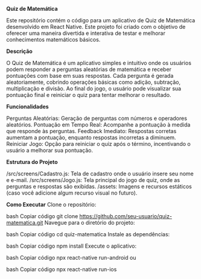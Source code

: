 **Quiz de Matemática**

Este repositório contém o código para um aplicativo de Quiz de Matemática desenvolvido em React Native. Este projeto foi criado com o objetivo de oferecer uma maneira divertida e interativa de testar e melhorar conhecimentos matemáticos básicos.

__Descrição__

O Quiz de Matemática é um aplicativo simples e intuitivo onde os usuários podem responder a perguntas aleatórias de matemática e receber pontuações com base em suas respostas. Cada pergunta é gerada aleatoriamente, cobrindo operações básicas como adição, subtração, multiplicação e divisão. Ao final do jogo, o usuário pode visualizar sua pontuação final e reiniciar o quiz para tentar melhorar o resultado.

**Funcionalidades**

Perguntas Aleatórias: Geração de perguntas com números e operadores aleatórios.
Pontuação em Tempo Real: Acompanhe a pontuação à medida que responde às perguntas.
Feedback Imediato: Respostas corretas aumentam a pontuação, enquanto respostas incorretas a diminuem.
Reiniciar Jogo: Opção para reiniciar o quiz após o término, incentivando o usuário a melhorar sua pontuação.

**Estrutura do Projeto**

/src/screens/Cadastro.js: Tela de cadastro onde o usuário insere seu nome e e-mail.
/src/screens/Jogo.js: Tela principal do jogo de quiz, onde as perguntas e respostas são exibidas.
/assets: Imagens e recursos estáticos (caso você adicione algum recurso visual no futuro).

**Como Executar**
Clone o repositório:

bash
Copiar código
git clone https://github.com/seu-usuario/quiz-matematica.git
Navegue para o diretório do projeto:

bash
Copiar código
cd quiz-matematica
Instale as dependências:

bash
Copiar código
npm install
Execute o aplicativo:

bash
Copiar código
npx react-native run-android
ou

bash
Copiar código
npx react-native run-ios
